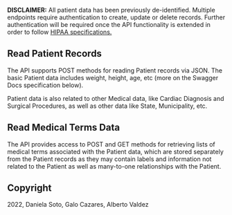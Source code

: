 **DISCLAIMER:** All patient data has been previously de-identified. Multiple endpoints require authentication to create, update or delete records. Further authentication will be required once the API functionality is extended in order to follow [HIPAA specifications.](https://www.hhs.gov/hipaa/for-professionals/security/index.html)

## Read Patient Records

The API supports POST methods for reading Patient records via JSON. The basic Patient data includes weight, height, age, etc (more on the Swagger Docs specification below).

Patient data is also related to other Medical data, like Cardiac Diagnosis and Surgical Procedures, as well as other data like State, Municipality, etc.


## Read Medical Terms Data

The API provides access to POST and GET methods for retrieving lists of medical terms associated with the Patient data, which are stored separately from the Patient records as they may contain labels and information not related to the Patient as well as many-to-one relationships with the Patient. 


## Copyright

2022, Daniela Soto, Galo Cazares, Alberto Valdez